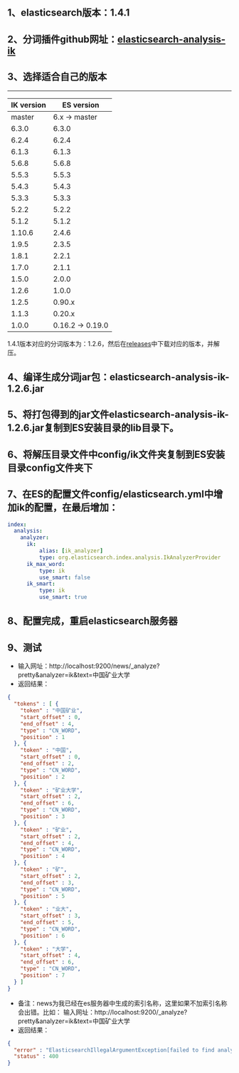 ## 1、elasticsearch版本：1.4.1
## 2、分词插件github网址：[elasticsearch-analysis-ik](https://github.com/medcl/elasticsearch-analysis-ik)
## 3、选择适合自己的版本
--------

IK version | ES version
-----------|-----------
master | 6.x -> master
6.3.0| 6.3.0
6.2.4| 6.2.4
6.1.3| 6.1.3
5.6.8| 5.6.8
5.5.3| 5.5.3
5.4.3| 5.4.3
5.3.3| 5.3.3
5.2.2| 5.2.2
5.1.2| 5.1.2
1.10.6 | 2.4.6
1.9.5 | 2.3.5
1.8.1 | 2.2.1
1.7.0 | 2.1.1
1.5.0 | 2.0.0
1.2.6 | 1.0.0
1.2.5 | 0.90.x
1.1.3 | 0.20.x
1.0.0 | 0.16.2 -> 0.19.0

1.4.1版本对应的分词版本为：1.2.6，然后在[releases](https://github.com/medcl/elasticsearch-analysis-ik/releases)中下载对应的版本，并解压。

## 4、编译生成分词jar包：elasticsearch-analysis-ik-1.2.6.jar

## 5、将打包得到的jar文件elasticsearch-analysis-ik-1.2.6.jar复制到ES安装目录的lib目录下。

## 6、将解压目录文件中config/ik文件夹复制到ES安装目录config文件夹下

## 7、在ES的配置文件config/elasticsearch.yml中增加ik的配置，在最后增加：
```yml
index:
  analysis:                   
    analyzer:      
      ik:
          alias: [ik_analyzer]
          type: org.elasticsearch.index.analysis.IkAnalyzerProvider
      ik_max_word:
          type: ik
          use_smart: false
      ik_smart:
          type: ik
          use_smart: true

```
## 8、配置完成，重启elasticsearch服务器

## 9、测试
- 输入网址：http://localhost:9200/news/_analyze?pretty&analyzer=ik&text=中国矿业大学
- 返回结果：
```json
{
  "tokens" : [ {
    "token" : "中国矿业",
    "start_offset" : 0,
    "end_offset" : 4,
    "type" : "CN_WORD",
    "position" : 1
  }, {
    "token" : "中国",
    "start_offset" : 0,
    "end_offset" : 2,
    "type" : "CN_WORD",
    "position" : 2
  }, {
    "token" : "矿业大学",
    "start_offset" : 2,
    "end_offset" : 6,
    "type" : "CN_WORD",
    "position" : 3
  }, {
    "token" : "矿业",
    "start_offset" : 2,
    "end_offset" : 4,
    "type" : "CN_WORD",
    "position" : 4
  }, {
    "token" : "矿",
    "start_offset" : 2,
    "end_offset" : 3,
    "type" : "CN_WORD",
    "position" : 5
  }, {
    "token" : "业大",
    "start_offset" : 3,
    "end_offset" : 5,
    "type" : "CN_WORD",
    "position" : 6
  }, {
    "token" : "大学",
    "start_offset" : 4,
    "end_offset" : 6,
    "type" : "CN_WORD",
    "position" : 7
  } ]
}

```
- 备注：news为我已经在es服务器中生成的索引名称，这里如果不加索引名称会出错。比如：
输入网址：http://localhost:9200/_analyze?pretty&analyzer=ik&text=中国矿业大学
- 返回结果：
```json
{
  "error" : "ElasticsearchIllegalArgumentException[failed to find analyzer [ik]]",
  "status" : 400
}
```